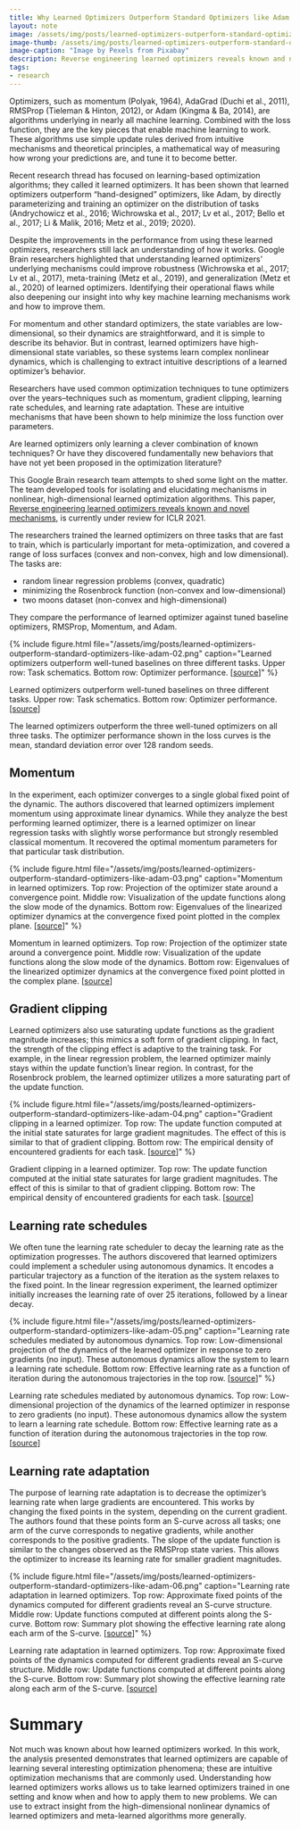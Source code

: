 ```yaml
---
title: Why Learned Optimizers Outperform Standard Optimizers like Adam
layout: note
image: /assets/img/posts/learned-optimizers-outperform-standard-optimizers-like-adam-01.jpg
image-thumb: /assets/img/posts/learned-optimizers-outperform-standard-optimizers-like-adam-01-mini.jpg
image-caption: "Image by Pexels from Pixabay"
description: Reverse engineering learned optimizers reveals known and novel mechanisms by Google Brain
tags:
- research
---
```


Optimizers, such as momentum (Polyak, 1964), AdaGrad (Duchi et al., 2011), RMSProp (Tieleman & Hinton, 2012), or Adam (Kingma & Ba, 2014), are algorithms underlying in nearly all machine learning. Combined with the loss function, they are the key pieces that enable machine learning to work. These algorithms use simple update rules derived from intuitive mechanisms and theoretical principles, a mathematical way of measuring how wrong your predictions are, and tune it to become better.

Recent research thread has focused on learning-based optimization algorithms; they called it learned optimizers. It has been shown that learned optimizers outperform “hand-designed” optimizers, like Adam, by directly parameterizing and training an optimizer on the distribution of tasks (Andrychowicz et al., 2016; Wichrowska et al., 2017; Lv et al., 2017; Bello et al., 2017; Li & Malik, 2016; Metz et al., 2019; 2020).

Despite the improvements in the performance from using these learned optimizers, researchers still lack an understanding of how it works. Google Brain researchers highlighted that understanding learned optimizers’ underlying mechanisms could improve robustness (Wichrowska et al., 2017; Lv et al., 2017), meta-training (Metz et al., 2019), and generalization (Metz et al., 2020) of learned optimizers. Identifying their operational flaws while also deepening our insight into why key machine learning mechanisms work and how to improve them.

For momentum and other standard optimizers, the state variables are low-dimensional, so their dynamics are straightforward, and it is simple to describe its behavior. But in contrast, learned optimizers have high-dimensional state variables, so these systems learn complex nonlinear dynamics, which is challenging to extract intuitive descriptions of a learned optimizer’s behavior.

Researchers have used common optimization techniques to tune optimizers over the years–techniques such as momentum, gradient clipping, learning rate schedules, and learning rate adaptation. These are intuitive mechanisms that have been shown to help minimize the loss function over parameters.

Are learned optimizers only learning a clever combination of known techniques? Or have they discovered fundamentally new behaviors that have not yet been proposed in the optimization literature?

This Google Brain research team attempts to shed some light on the matter. The team developed tools for isolating and elucidating mechanisms in nonlinear, high-dimensional learned optimization algorithms. This paper, [Reverse engineering learned optimizers reveals known and novel mechanisms](https://arxiv.org/abs/2011.02159), is currently under review for ICLR 2021.

The researchers trained the learned optimizers on three tasks that are fast to train, which is particularly important for meta-optimization, and covered a range of loss surfaces (convex and non-convex, high and low dimensional). The tasks are:

- random linear regression problems (convex, quadratic)
- minimizing the Rosenbrock function (non-convex and low-dimensional)
- two moons dataset (non-convex and high-dimensional)

They compare the performance of learned optimizer against tuned baseline optimizers, RMSProp, Momentum, and Adam.

{% include figure.html
  file="/assets/img/posts/learned-optimizers-outperform-standard-optimizers-like-adam-02.png"
  caption="Learned optimizers outperform well-tuned baselines on three different tasks. Upper row: Task schematics. Bottom row: Optimizer performance. [[source](https://arxiv.org/pdf/2011.02159.pdf)]"
%}

Learned optimizers outperform well-tuned baselines on three different tasks. Upper row: Task schematics. Bottom row: Optimizer performance. [[source](https://arxiv.org/pdf/2011.02159.pdf)]

The learned optimizers outperform the three well-tuned optimizers on all three tasks. The optimizer performance shown in the loss curves is the mean, standard deviation error over 128 random seeds.

## Momentum

In the experiment, each optimizer converges to a single global fixed point of the dynamic. The authors discovered that learned optimizers implement momentum using approximate linear dynamics. While they analyze the best performing learned optimizer, there is a learned optimizer on linear regression tasks with slightly worse performance but strongly resembled classical momentum. It recovered the optimal momentum parameters for that particular task distribution.

{% include figure.html
  file="/assets/img/posts/learned-optimizers-outperform-standard-optimizers-like-adam-03.png"
  caption="Momentum in learned optimizers. Top row: Projection of the optimizer state around a convergence point. Middle row: Visualization of the update functions along the slow mode of the dynamics. Bottom row: Eigenvalues of the linearized optimizer dynamics at the convergence fixed point plotted in the complex plane. [[source](https://arxiv.org/pdf/2011.02159.pdf)]"
%}

Momentum in learned optimizers. Top row: Projection of the optimizer state around a convergence point. Middle row: Visualization of the update functions along the slow mode of the dynamics. Bottom row: Eigenvalues of the linearized optimizer dynamics at the convergence fixed point plotted in the complex plane. [[source](https://arxiv.org/pdf/2011.02159.pdf)]

## Gradient clipping

Learned optimizers also use saturating update functions as the gradient magnitude increases; this mimics a soft form of gradient clipping. In fact, the strength of the clipping effect is adaptive to the training task. For example, in the linear regression problem, the learned optimizer mainly stays within the update function’s linear region. In contrast, for the Rosenbrock problem, the learned optimizer utilizes a more saturating part of the update function.

{% include figure.html
  file="/assets/img/posts/learned-optimizers-outperform-standard-optimizers-like-adam-04.png"
  caption="Gradient clipping in a learned optimizer. Top row: The update function computed at the initial state saturates for large gradient magnitudes. The effect of this is similar to that of gradient clipping. Bottom row: The empirical density of encountered gradients for each task. [[source](https://arxiv.org/pdf/2011.02159.pdf)]"
%}

Gradient clipping in a learned optimizer. Top row: The update function computed at the initial state saturates for large gradient magnitudes. The effect of this is similar to that of gradient clipping. Bottom row: The empirical density of encountered gradients for each task. [[source](https://arxiv.org/pdf/2011.02159.pdf)]

## Learning rate schedules

We often tune the learning rate scheduler to decay the learning rate as the optimization progresses. The authors discovered that learned optimizers could implement a scheduler using autonomous dynamics. It encodes a particular trajectory as a function of the iteration as the system relaxes to the fixed point. In the linear regression experiment, the learned optimizer initially increases the learning rate of over 25 iterations, followed by a linear decay.

{% include figure.html
  file="/assets/img/posts/learned-optimizers-outperform-standard-optimizers-like-adam-05.png"
  caption="Learning rate schedules mediated by autonomous dynamics. Top row: Low-dimensional projection of the dynamics of the learned optimizer in response to zero gradients (no input). These autonomous dynamics allow the system to learn a learning rate schedule. Bottom row: Effective learning rate as a function of iteration during the autonomous trajectories in the top row. [[source](https://arxiv.org/pdf/2011.02159.pdf)]"
%}

Learning rate schedules mediated by autonomous dynamics. Top row: Low-dimensional projection of the dynamics of the learned optimizer in response to zero gradients (no input). These autonomous dynamics allow the system to learn a learning rate schedule. Bottom row: Effective learning rate as a function of iteration during the autonomous trajectories in the top row. [[source](https://arxiv.org/pdf/2011.02159.pdf)]

## Learning rate adaptation

The purpose of learning rate adaptation is to decrease the optimizer’s learning rate when large gradients are encountered. This works by changing the fixed points in the system, depending on the current gradient. The authors found that these points form an S-curve across all tasks; one arm of the curve corresponds to negative gradients, while another corresponds to the positive gradients. The slope of the update function is similar to the changes observed as the RMSProp state varies. This allows the optimizer to increase its learning rate for smaller gradient magnitudes.

{% include figure.html
  file="/assets/img/posts/learned-optimizers-outperform-standard-optimizers-like-adam-06.png"
  caption="Learning rate adaptation in learned optimizers. Top row: Approximate fixed points of the dynamics computed for different gradients reveal an S-curve structure. Middle row: Update functions computed at different points along the S-curve. Bottom row: Summary plot showing the effective learning rate along each arm of the S-curve. [[source](https://arxiv.org/pdf/2011.02159.pdf)]"
%}

Learning rate adaptation in learned optimizers. Top row: Approximate fixed points of the dynamics computed for different gradients reveal an S-curve structure. Middle row: Update functions computed at different points along the S-curve. Bottom row: Summary plot showing the effective learning rate along each arm of the S-curve. [[source](https://arxiv.org/pdf/2011.02159.pdf)]

# Summary

Not much was known about how learned optimizers worked. In this work, the analysis presented demonstrates that learned optimizers are capable of learning several interesting optimization phenomena; these are intuitive optimization mechanisms that are commonly used. Understanding how learned optimizers works allows us to take learned optimizers trained in one setting and know when and how to apply them to new problems. We can use to extract insight from the high-dimensional nonlinear dynamics of learned optimizers and meta-learned algorithms more generally.

